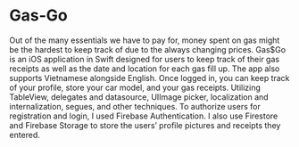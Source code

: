 # Gas-Go
Out of the many essentials we have to pay for, money spent on gas might be the hardest to keep track of due to the always changing prices. Gas$Go is an iOS application in Swift designed for users to keep track of their gas receipts as well as the date and location for each gas fill up. The app also supports Vietnamese alongside English. Once logged in, you can keep track of your profile, store your car model, and your gas receipts. Utilizing TableView, delegates and datasource, UIImage picker, localization and internalization, segues, and other techniques. To authorize users for registration and login, I used Firebase Authentication. I also use Firestore and Firebase Storage to store the users’ profile pictures and receipts they entered. 

